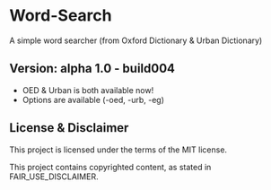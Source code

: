 # Word-Search
A simple word searcher (from Oxford Dictionary &amp; Urban Dictionary)

## Version: alpha 1.0 - build004
- OED & Urban is both available now!
- Options are available (-oed, -urb, -eg)

## License & Disclaimer
This project is licensed under the terms of the MIT license.

This project contains copyrighted content, as stated in FAIR_USE_DISCLAIMER.
